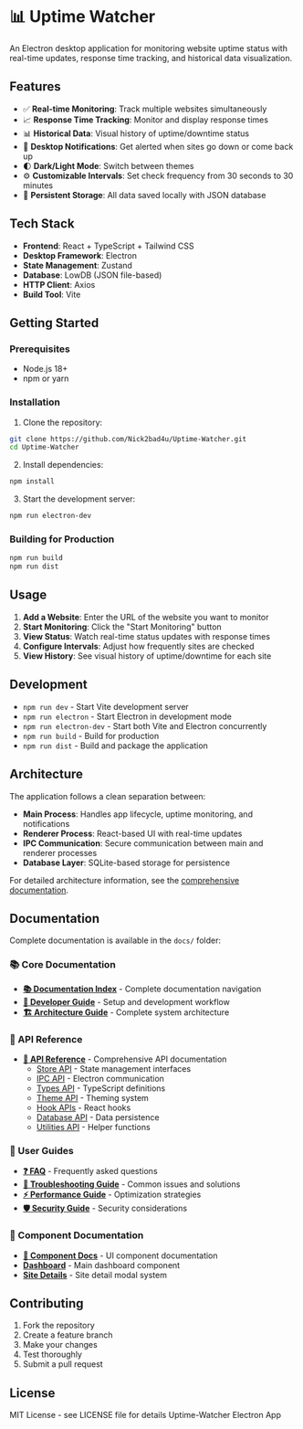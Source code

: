 # 📊 Uptime Watcher
<!-- markdownlint-disable -->

An Electron desktop application for monitoring website uptime status with real-time updates, response time tracking, and historical data visualization.

## Features

- ✅ **Real-time Monitoring**: Track multiple websites simultaneously
- 📈 **Response Time Tracking**: Monitor and display response times
- 📊 **Historical Data**: Visual history of uptime/downtime status
- 🔔 **Desktop Notifications**: Get alerted when sites go down or come back up
- 🌓 **Dark/Light Mode**: Switch between themes
- ⚙️ **Customizable Intervals**: Set check frequency from 30 seconds to 30 minutes
- 💾 **Persistent Storage**: All data saved locally with JSON database

## Tech Stack

- **Frontend**: React + TypeScript + Tailwind CSS
- **Desktop Framework**: Electron
- **State Management**: Zustand
- **Database**: LowDB (JSON file-based)
- **HTTP Client**: Axios
- **Build Tool**: Vite

## Getting Started

### Prerequisites

- Node.js 18+
- npm or yarn

### Installation

1. Clone the repository:

```bash
git clone https://github.com/Nick2bad4u/Uptime-Watcher.git
cd Uptime-Watcher
```

2. Install dependencies:

```bash
npm install
```

3. Start the development server:

```bash
npm run electron-dev
```

### Building for Production

```bash
npm run build
npm run dist
```

## Usage

1. **Add a Website**: Enter the URL of the website you want to monitor
2. **Start Monitoring**: Click the "Start Monitoring" button
3. **View Status**: Watch real-time status updates with response times
4. **Configure Intervals**: Adjust how frequently sites are checked
5. **View History**: See visual history of uptime/downtime for each site

## Development

- `npm run dev` - Start Vite development server
- `npm run electron` - Start Electron in development mode
- `npm run electron-dev` - Start both Vite and Electron concurrently
- `npm run build` - Build for production
- `npm run dist` - Build and package the application

## Architecture

The application follows a clean separation between:

- **Main Process**: Handles app lifecycle, uptime monitoring, and notifications
- **Renderer Process**: React-based UI with real-time updates
- **IPC Communication**: Secure communication between main and renderer processes
- **Database Layer**: SQLite-based storage for persistence

For detailed architecture information, see the [comprehensive documentation](docs/README.md).

## Documentation

Complete documentation is available in the `docs/` folder:

### 📚 Core Documentation

- **[📚 Documentation Index](docs/README.md)** - Complete documentation navigation
- **[🚀 Developer Guide](docs/guides/Developer-Guide.md)** - Setup and development workflow
- **[🏗️ Architecture Guide](docs/architecture/Project-Architecture-Guide.copilotmd)** - Complete system architecture

### 📖 API Reference

- **[📖 API Reference](docs/api/README.md)** - Comprehensive API documentation
  - [Store API](docs/api/store-api.md) - State management interfaces
  - [IPC API](docs/api/ipc-api.md) - Electron communication
  - [Types API](docs/api/types-api.md) - TypeScript definitions
  - [Theme API](docs/api/theme-api.md) - Theming system
  - [Hook APIs](docs/api/hook-apis.md) - React hooks
  - [Database API](docs/api/database-api.md) - Data persistence
  - [Utilities API](docs/api/utilities-api.md) - Helper functions

### 📘 User Guides

- **[❓ FAQ](docs/guides/FAQ.md)** - Frequently asked questions
- **[🔧 Troubleshooting Guide](docs/guides/Troubleshooting.md)** - Common issues and solutions
- **[⚡ Performance Guide](docs/guides/Performance-Guide.md)** - Optimization strategies
- **[🛡️ Security Guide](docs/guides/Security-Guide.md)** - Security considerations

### 🧩 Component Documentation

- **[🧩 Component Docs](docs/component-docs/README.md)** - UI component documentation
- **[Dashboard](docs/component-docs/Dashboard.md)** - Main dashboard component
- **[Site Details](docs/component-docs/SiteDetails.md)** - Site detail modal system

## Contributing

1. Fork the repository
2. Create a feature branch
3. Make your changes
4. Test thoroughly
5. Submit a pull request

## License

MIT License - see LICENSE file for details
Uptime-Watcher Electron App
